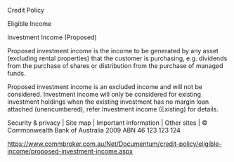 Credit Policy

Eligible Income

Investment Income (Proposed)

Proposed investment income is the income to be generated by any asset (excluding rental properties) that the customer is purchasing, e.g. dividends from the purchase of shares or distribution from the purchase of managed funds.

Proposed investment income is an excluded income and will not be considered. Investment income will only be considered for existing investment holdings when the existing investment has no margin loan attached (unencumbered), refer Investment income (Existing) for details.

Security & privacy | Site map | Important information | Other sites | © Commonwealth Bank of Australia 2009 ABN 46 123 123 124

https://www.commbroker.com.au/Net/Documentum/credit-policy/eligible-income/proposed-investment-income.aspx